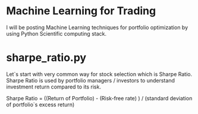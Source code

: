 # Machine Learning for Trading
I will be posting Machine Learning techniques for portfolio optimization by using Python Scientific computing stack. 

# sharpe_ratio.py 
Let`s start with very common way for stock selection which is Sharpe Ratio. 
Sharpe Ratio is used by portfolio managers / investors to understand investment return compared to its risk. 

Sharpe Ratio = ((Return of Portfolio) - (Risk-free rate) ) / (standard deviation of portfolio`s excess return)
